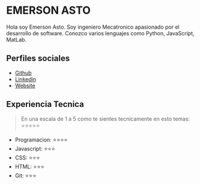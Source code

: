 # EMERSON ASTO

Hola soy Emerson Asto. Soy ingeniero Mecatronico apasionado por el desarrollo de software. Conozco varios lenguajes como Python, JavaScript, MatLab.

## Perfiles sociales

- [Github](https://github.com/eastor112)
- [Linkedin](https://www.linkedin.com/in/eastor112/)
- [Website](https://eastor112.github.io/)

## Experiencia Tecnica
> En una escala de 1 a 5 como te sientes tecnicamente en esto temas:  ⭐️⭐️⭐️⭐️⭐️

- Programacion: ⭐️⭐️⭐️⭐️
- Javascript: ⭐️⭐️⭐️
- CSS: ⭐️⭐️⭐️
- HTML: ⭐️⭐️⭐️
- Git: ⭐️⭐️⭐️